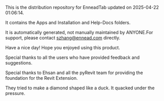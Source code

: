 This is the distribution repository for EnneadTab updated on 2025-04-22 01:06:14.

It contains the Apps and Installation and Help-Docs folders.

It is automatically generated, not manually maintained by ANYONE.For support, please contact szhang@ennead.com directly.

Have a nice day! Hope you enjoyed using this product.

Special thanks to all the users who have provided feedback and suggestions.

Special thanks to Ehsan and all the pyRevit team for providing the foundation for the Revit Extension.






They tried to make a diamond shaped like a duck. It quacked under the pressure.